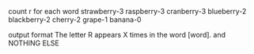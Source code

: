 count r for each word strawberry-3 raspberry-3 cranberry-3 blueberry-2 blackberry-2 cherry-2 grape-1 banana-0

output format
The letter R appears X times in the word [word].
and NOTHING ELSE